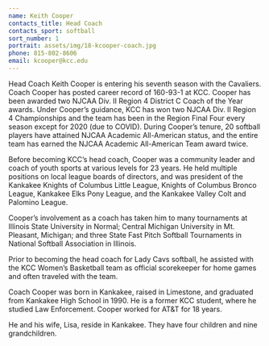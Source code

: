 ```yaml
---
name: Keith Cooper
contacts_title: Head Coach
contacts_sport: softball
sort_number: 1
portrait: assets/img/18-kcooper-coach.jpg
phone: 815-802-8606
email: kcooper@kcc.edu
---
```

Head Coach Keith Cooper is entering his seventh season with the Cavaliers. Coach Cooper has posted career record of 160-93-1 at KCC. Cooper has been awarded two NJCAA Div. II Region 4 District C Coach of the Year awards. Under Cooper’s guidance, KCC has won two NJCAA Div. II Region 4 Championships and the team has been in the Region Final Four every season except for 2020 (due to COVID). During Cooper’s tenure, 20 softball players have attained NJCAA Academic All-American status, and the entire team has earned the NJCAA Academic All-American Team award twice.

Before becoming KCC’s head coach, Cooper was a community leader and coach of youth sports at various levels for 23 years. He held multiple positions on local league boards of directors, and was president of the Kankakee Knights of Columbus Little League, Knights of Columbus Bronco League, Kankakee Elks Pony League, and the Kankakee Valley Colt and Palomino League.

Cooper’s involvement as a coach has taken him to many tournaments at Illinois State University in Normal; Central Michigan University in Mt. Pleasant, Michigan; and three State Fast Pitch Softball Tournaments in National Softball Association in Illinois.

Prior to becoming the head coach for Lady Cavs softball, he assisted with the KCC Women’s Basketball team as official scorekeeper for home games and often traveled with the team.

Coach Cooper was born in Kankakee, raised in Limestone, and graduated from Kankakee High School in 1990. He is a former KCC student, where he studied Law Enforcement. Cooper worked for AT&T for 18 years.

He and his wife, Lisa, reside in Kankakee. They have four children and nine grandchildren.&nbsp;